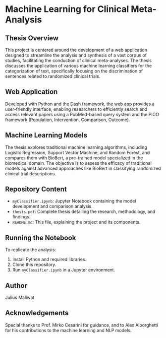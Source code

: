 # Machine Learning for Clinical Meta-Analysis

## Thesis Overview
This project is centered around the development of a web application designed to streamline the analysis and synthesis of a vast corpus of studies, facilitating the conduction of clinical meta-analyses. The thesis discusses the application of various machine learning classifiers for the categorization of text, specifically focusing on the discrimination of sentences related to randomized clinical trials.

## Web Application
Developed with Python and the Dash framework, the web app provides a user-friendly interface, enabling researchers to efficiently search and access relevant papers using a PubMed-based query system and the PICO framework (Population, Intervention, Comparison, Outcome).

## Machine Learning Models
The thesis explores traditional machine learning algorithms, including Logistic Regression, Support Vector Machine, and Random Forest, and compares them with BioBert, a pre-trained model specialized in the biomedical domain. The objective is to assess the efficacy of traditional models against advanced approaches like BioBert in classifying randomized clinical trial descriptions.

## Repository Content
- `myClassifier.ipynb`: Jupyter Notebook containing the model development and comparison analysis.
- `thesis.pdf`: Complete thesis detailing the research, methodology, and findings.
- `README.md`: This file, explaining the project and its components.

## Running the Notebook
To replicate the analysis:
1. Install Python and required libraries.
2. Clone this repository.
3. Run `myClassifier.ipynb` in a Jupyter environment.

## Author
Julius Maliwat

## Acknowledgements
Special thanks to Prof. Mirko Cesarini for guidance, and to Alex Alborghetti for his contributions to the machine learning and NLP models.
